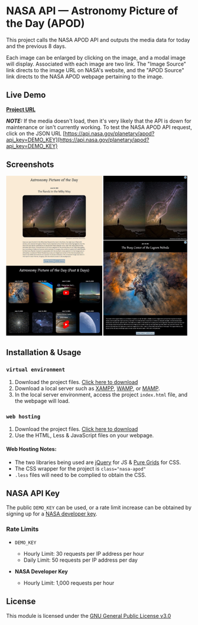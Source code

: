 # NASA API — Astronomy Picture of the Day (APOD)

This project calls the NASA APOD API and outputs the media data for today and the previous 8 days.

Each image can be enlarged by clicking on the image, and a modal image will display. Associated with each image are two link. The "Image Source" link directs to the image URL on NASA's website, and the "APOD Source" link directs to the NASA APOD webpage pertaining to the image.

## Live Demo

[**Project URL**](https://codepen.io/phillipbury/live/LYXZPpE)

***NOTE:*** If the media doesn't load, then it's very likely that the API is down for maintenance or isn't currently working. To test the NASA APOD API request, click on the JSON URL [https://api.nasa.gov/planetary/apod?api_key=DEMO_KEY](https://api.nasa.gov/planetary/apod?api_key=DEMO_KEY)

## Screenshots

<p align="left">
  <img src="./screenshots/screenshot-1.jpg" alt="NASA API screenshot" width="51.5%">
  <img src="./screenshots/screenshot-2.jpg" alt="NASA API screenshot" width="45%">
</p>

## Installation & Usage

### `virtual environment`

1. Download the project files. [Click here to download](https://github.com/phillipbury/api-nasa-apod/archive/refs/heads/main.zip)
2. Download a local server such as [XAMPP](https://www.apachefriends.org), [WAMP](https://www.wampserver.com/en), or [MAMP](https://www.mamp.info/en/windows).
3. In the local server environment, access the project `index.html` file, and the webpage will load.

### `web hosting`

1. Download the project files. [Click here to download](https://github.com/phillipbury/api-nasa-apod/archive/refs/heads/main.zip)
2. Use the HTML, Less & JavaScript files on your webpage.

#### Web Hosting Notes:

- The two libraries being used are [jQuery](https://jquery.com/) for JS & [Pure Grids](https://purecss.io/grids) for CSS.
- The CSS wrapper for the project is `class="nasa-apod"`
- `.less` files will need to be complied to obtain the CSS.

## NASA API Key

The public `DEMO_KEY` can be used, or a rate limit increase can be obtained by signing up for a [NASA developer key](https://api.nasa.gov/).

### Rate Limits

- `DEMO_KEY`
  - Hourly Limit: 30 requests per IP address per hour
  - Daily Limit: 50 requests per IP address per day

- **NASA Developer Key**
  - Hourly Limit: 1,000 requests per hour

## License

This module is licensed under the [GNU General Public License v3.0](https://github.com/phillipbury/api-nasa-apod/blob/main/LICENSE)
